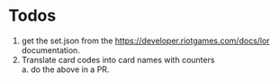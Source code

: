 
# Todos
1. get the set.json from the https://developer.riotgames.com/docs/lor documentation.
2. Translate card codes into card names with counters  
  a. do the above in a PR.
 